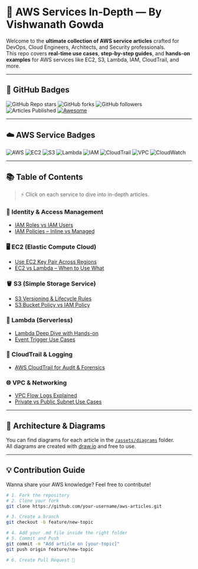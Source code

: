 # 🚀 AWS Services In-Depth — By Vishwanath Gowda

Welcome to the **ultimate collection of AWS service articles** crafted for DevOps, Cloud Engineers, Architects, and Security professionals.  
This repo covers **real-time use cases**, **step-by-step guides**, and **hands-on examples** for AWS services like EC2, S3, Lambda, IAM, CloudTrail, and more.

---

## 📛 GitHub Badges

![GitHub Repo stars](https://img.shields.io/github/stars/vishwanathgowda/aws-articles?style=social)
![GitHub forks](https://img.shields.io/github/forks/vishwanathgowda/aws-articles?style=social)
![GitHub followers](https://img.shields.io/github/followers/vishwanathgowda?style=social)
![Articles Published](https://img.shields.io/badge/Articles-10+-green?logo=markdown)
[![Awesome](https://awesome.re/badge.svg)](https://awesome.re)

---

## ☁️ AWS Service Badges

![AWS](https://img.shields.io/badge/AWS-Cloud-orange?logo=amazon-aws)
![EC2](https://img.shields.io/badge/EC2-Compute-yellow)
![S3](https://img.shields.io/badge/S3-Storage-blue)
![Lambda](https://img.shields.io/badge/Lambda-Serverless-ff69b4)
![IAM](https://img.shields.io/badge/IAM-Access%20Control-blueviolet)
![CloudTrail](https://img.shields.io/badge/CloudTrail-Audit-green)
![VPC](https://img.shields.io/badge/VPC-Networking-red)
![CloudWatch](https://img.shields.io/badge/CloudWatch-Monitoring-brightgreen)

---

## 📚 Table of Contents

> ⚡ Click on each service to dive into in-depth articles.

### 🔐 Identity & Access Management
- [IAM Roles vs IAM Users](IAM/iam-roles-vs-users.md)
- [IAM Policies – Inline vs Managed](IAM/iam-policies.md)

### 🖥️ EC2 (Elastic Compute Cloud)
- [Use EC2 Key Pair Across Regions](EC2/ec2-key-pairs.md)
- [EC2 vs Lambda – When to Use What](EC2/ec2-vs-lambda.md)

### 🪣 S3 (Simple Storage Service)
- [S3 Versioning & Lifecycle Rules](S3/s3-versioning-lifecycle.md)
- [S3 Bucket Policy vs IAM Policy](S3/s3-policy-comparison.md)

### 🧠 Lambda (Serverless)
- [Lambda Deep Dive with Hands-on](Lambda/lambda-basics.md)
- [Event Trigger Use Cases](Lambda/lambda-triggers.md)

### 📜 CloudTrail & Logging
- [AWS CloudTrail for Audit & Forensics](CloudTrail/audit-logging.md)

### 🌐 VPC & Networking
- [VPC Flow Logs Explained](VPC/vpc-flowlogs.md)
- [Private vs Public Subnet Use Cases](VPC/subnet-design.md)

---

## 📸 Architecture & Diagrams

You can find diagrams for each article in the [`/assets/diagrams`](assets/diagrams/) folder.  
All diagrams are created with [draw.io](https://draw.io) and free to use.

---

## 💡 Contribution Guide

Wanna share your AWS knowledge? Feel free to contribute!

```bash
# 1. Fork the repository
# 2. Clone your fork
git clone https://github.com/your-username/aws-articles.git

# 3. Create a branch
git checkout -b feature/new-topic

# 4. Add your .md file inside the right folder
# 5. Commit and Push
git commit -m "Add article on [your-topic]"
git push origin feature/new-topic

# 6. Create Pull Request 🚀
